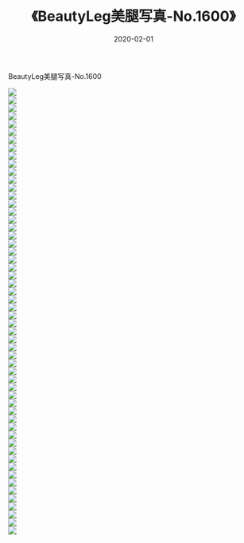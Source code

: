 ﻿---
layout: post
title:  《BeautyLeg美腿写真-No.1600》
date:   2020-02-01
img: http://img.660000.xyz/Sharelink/网络美图/2020/BeautyLeg美腿写真-No.1600/000.jpg
categories: [美女, 清纯, 唯美]
---

BeautyLeg美腿写真-No.1600

  ![](http://img.660000.xyz/Sharelink/网络美图/2020/BeautyLeg美腿写真-No.1600/001.jpg) <br> ![](http://img.660000.xyz/Sharelink/网络美图/2020/BeautyLeg美腿写真-No.1600/002.jpg) <br> ![](http://img.660000.xyz/Sharelink/网络美图/2020/BeautyLeg美腿写真-No.1600/003.jpg) <br> ![](http://img.660000.xyz/Sharelink/网络美图/2020/BeautyLeg美腿写真-No.1600/004.jpg) <br> ![](http://img.660000.xyz/Sharelink/网络美图/2020/BeautyLeg美腿写真-No.1600/005.jpg) <br> ![](http://img.660000.xyz/Sharelink/网络美图/2020/BeautyLeg美腿写真-No.1600/006.jpg) <br> ![](http://img.660000.xyz/Sharelink/网络美图/2020/BeautyLeg美腿写真-No.1600/007.jpg) <br> ![](http://img.660000.xyz/Sharelink/网络美图/2020/BeautyLeg美腿写真-No.1600/008.jpg) <br> ![](http://img.660000.xyz/Sharelink/网络美图/2020/BeautyLeg美腿写真-No.1600/009.jpg) <br> ![](http://img.660000.xyz/Sharelink/网络美图/2020/BeautyLeg美腿写真-No.1600/010.jpg) <br> ![](http://img.660000.xyz/Sharelink/网络美图/2020/BeautyLeg美腿写真-No.1600/011.jpg) <br> ![](http://img.660000.xyz/Sharelink/网络美图/2020/BeautyLeg美腿写真-No.1600/012.jpg) <br> ![](http://img.660000.xyz/Sharelink/网络美图/2020/BeautyLeg美腿写真-No.1600/013.jpg) <br> ![](http://img.660000.xyz/Sharelink/网络美图/2020/BeautyLeg美腿写真-No.1600/014.jpg) <br> ![](http://img.660000.xyz/Sharelink/网络美图/2020/BeautyLeg美腿写真-No.1600/015.jpg) <br> ![](http://img.660000.xyz/Sharelink/网络美图/2020/BeautyLeg美腿写真-No.1600/016.jpg) <br> ![](http://img.660000.xyz/Sharelink/网络美图/2020/BeautyLeg美腿写真-No.1600/017.jpg) <br> ![](http://img.660000.xyz/Sharelink/网络美图/2020/BeautyLeg美腿写真-No.1600/018.jpg) <br> ![](http://img.660000.xyz/Sharelink/网络美图/2020/BeautyLeg美腿写真-No.1600/019.jpg) <br> ![](http://img.660000.xyz/Sharelink/网络美图/2020/BeautyLeg美腿写真-No.1600/020.jpg) <br> ![](http://img.660000.xyz/Sharelink/网络美图/2020/BeautyLeg美腿写真-No.1600/021.jpg) <br> ![](http://img.660000.xyz/Sharelink/网络美图/2020/BeautyLeg美腿写真-No.1600/022.jpg) <br> ![](http://img.660000.xyz/Sharelink/网络美图/2020/BeautyLeg美腿写真-No.1600/023.jpg) <br> ![](http://img.660000.xyz/Sharelink/网络美图/2020/BeautyLeg美腿写真-No.1600/024.jpg) <br> ![](http://img.660000.xyz/Sharelink/网络美图/2020/BeautyLeg美腿写真-No.1600/025.jpg) <br> ![](http://img.660000.xyz/Sharelink/网络美图/2020/BeautyLeg美腿写真-No.1600/026.jpg) <br> ![](http://img.660000.xyz/Sharelink/网络美图/2020/BeautyLeg美腿写真-No.1600/027.jpg) <br> ![](http://img.660000.xyz/Sharelink/网络美图/2020/BeautyLeg美腿写真-No.1600/028.jpg) <br> ![](http://img.660000.xyz/Sharelink/网络美图/2020/BeautyLeg美腿写真-No.1600/029.jpg) <br> ![](http://img.660000.xyz/Sharelink/网络美图/2020/BeautyLeg美腿写真-No.1600/030.jpg) <br> ![](http://img.660000.xyz/Sharelink/网络美图/2020/BeautyLeg美腿写真-No.1600/031.jpg) <br> ![](http://img.660000.xyz/Sharelink/网络美图/2020/BeautyLeg美腿写真-No.1600/032.jpg) <br> ![](http://img.660000.xyz/Sharelink/网络美图/2020/BeautyLeg美腿写真-No.1600/033.jpg) <br> ![](http://img.660000.xyz/Sharelink/网络美图/2020/BeautyLeg美腿写真-No.1600/034.jpg) <br> ![](http://img.660000.xyz/Sharelink/网络美图/2020/BeautyLeg美腿写真-No.1600/035.jpg) <br> ![](http://img.660000.xyz/Sharelink/网络美图/2020/BeautyLeg美腿写真-No.1600/036.jpg) <br> ![](http://img.660000.xyz/Sharelink/网络美图/2020/BeautyLeg美腿写真-No.1600/037.jpg) <br> ![](http://img.660000.xyz/Sharelink/网络美图/2020/BeautyLeg美腿写真-No.1600/038.jpg) <br> ![](http://img.660000.xyz/Sharelink/网络美图/2020/BeautyLeg美腿写真-No.1600/039.jpg) <br> ![](http://img.660000.xyz/Sharelink/网络美图/2020/BeautyLeg美腿写真-No.1600/040.jpg) <br> ![](http://img.660000.xyz/Sharelink/网络美图/2020/BeautyLeg美腿写真-No.1600/041.jpg) <br> ![](http://img.660000.xyz/Sharelink/网络美图/2020/BeautyLeg美腿写真-No.1600/042.jpg) <br> ![](http://img.660000.xyz/Sharelink/网络美图/2020/BeautyLeg美腿写真-No.1600/043.jpg) <br> ![](http://img.660000.xyz/Sharelink/网络美图/2020/BeautyLeg美腿写真-No.1600/044.jpg) <br> ![](http://img.660000.xyz/Sharelink/网络美图/2020/BeautyLeg美腿写真-No.1600/045.jpg) <br> ![](http://img.660000.xyz/Sharelink/网络美图/2020/BeautyLeg美腿写真-No.1600/046.jpg) <br> ![](http://img.660000.xyz/Sharelink/网络美图/2020/BeautyLeg美腿写真-No.1600/047.jpg) <br> ![](http://img.660000.xyz/Sharelink/网络美图/2020/BeautyLeg美腿写真-No.1600/048.jpg) <br> ![](http://img.660000.xyz/Sharelink/网络美图/2020/BeautyLeg美腿写真-No.1600/049.jpg) <br> ![](http://img.660000.xyz/Sharelink/网络美图/2020/BeautyLeg美腿写真-No.1600/050.jpg) <br> ![](http://img.660000.xyz/Sharelink/网络美图/2020/BeautyLeg美腿写真-No.1600/051.jpg) <br> ![](http://img.660000.xyz/Sharelink/网络美图/2020/BeautyLeg美腿写真-No.1600/052.jpg) <br> ![](http://img.660000.xyz/Sharelink/网络美图/2020/BeautyLeg美腿写真-No.1600/053.jpg) <br> ![](http://img.660000.xyz/Sharelink/网络美图/2020/BeautyLeg美腿写真-No.1600/054.jpg) <br> ![](http://img.660000.xyz/Sharelink/网络美图/2020/BeautyLeg美腿写真-No.1600/055.jpg) <br> ![](http://img.660000.xyz/Sharelink/网络美图/2020/BeautyLeg美腿写真-No.1600/056.jpg) <br>